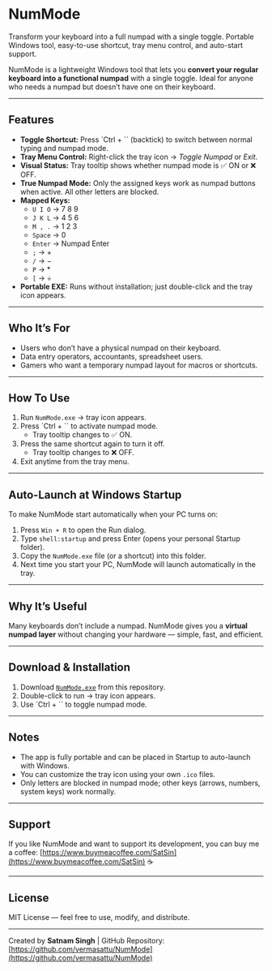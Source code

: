 # NumMode

Transform your keyboard into a full numpad with a single toggle. Portable Windows tool, easy-to-use shortcut, tray menu control, and auto-start support.

NumMode is a lightweight Windows tool that lets you **convert your regular keyboard into a functional numpad** with a single toggle. Ideal for anyone who needs a numpad but doesn’t have one on their keyboard.

---

## Features

- **Toggle Shortcut:** Press `Ctrl + `` (backtick) to switch between normal typing and numpad mode.
- **Tray Menu Control:** Right-click the tray icon → *Toggle Numpad* or *Exit*.
- **Visual Status:** Tray tooltip shows whether numpad mode is ✅ ON or ❌ OFF.
- **True Numpad Mode:** Only the assigned keys work as numpad buttons when active. All other letters are blocked.
- **Mapped Keys:**
  - `U I O` → 7 8 9  
  - `J K L` → 4 5 6  
  - `M , .` → 1 2 3  
  - `Space` → 0  
  - `Enter` → Numpad Enter  
  - `;` → +  
  - `/` → −  
  - `P` → *  
  - `[` → ÷  
- **Portable EXE:** Runs without installation; just double-click and the tray icon appears.

---

## Who It’s For

- Users who don’t have a physical numpad on their keyboard.  
- Data entry operators, accountants, spreadsheet users.  
- Gamers who want a temporary numpad layout for macros or shortcuts.

---

## How To Use

1. Run `NumMode.exe` → tray icon appears.  
2. Press `Ctrl + `` to activate numpad mode.  
   - Tray tooltip changes to ✅ ON.  
3. Press the same shortcut again to turn it off.  
   - Tray tooltip changes to ❌ OFF.  
4. Exit anytime from the tray menu.

---

## Auto-Launch at Windows Startup

To make NumMode start automatically when your PC turns on:

1. Press `Win + R` to open the Run dialog.  
2. Type `shell:startup` and press Enter (opens your personal Startup folder).  
3. Copy the `NumMode.exe` file (or a shortcut) into this folder.  
4. Next time you start your PC, NumMode will launch automatically in the tray.

---

## Why It’s Useful

Many keyboards don’t include a numpad. NumMode gives you a **virtual numpad layer** without changing your hardware — simple, fast, and efficient.

---

## Download & Installation

1. Download [`NumMode.exe`](https://github.com/vermasattu/NumMode) from this repository.  
2. Double-click to run → tray icon appears.  
3. Use `Ctrl + `` to toggle numpad mode.

---

## Notes

- The app is fully portable and can be placed in Startup to auto-launch with Windows.  
- You can customize the tray icon using your own `.ico` files.  
- Only letters are blocked in numpad mode; other keys (arrows, numbers, system keys) work normally.

---

## Support

If you like NumMode and want to support its development, you can buy me a coffee: [https://www.buymeacoffee.com/SatSin](https://www.buymeacoffee.com/SatSin) ☕  

---

## License

MIT License — feel free to use, modify, and distribute.

---

Created by **Satnam Singh** | GitHub Repository: [https://github.com/vermasattu/NumMode](https://github.com/vermasattu/NumMode)
